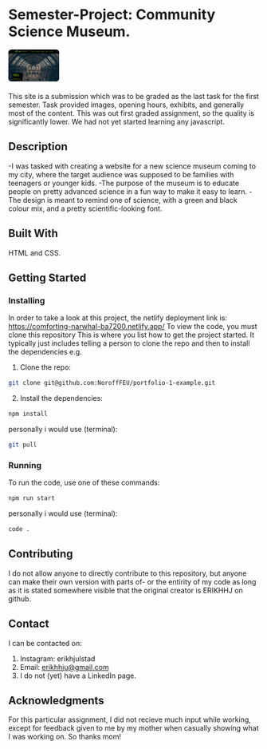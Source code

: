 # Semester-Project: Community Science Museum.
![image](./images/SmallImg.png)

This site is a submission which was to be graded as the last task for the first semester. Task provided images, opening hours, exhibits, and generally most of the content. This was out first graded assignment, so the quality is significantly lower. We had not yet started learning any javascript. 

## Description
-I was tasked with creating a website for a new science museum coming to my city, where the target audience was supposed to be families with teenagers or younger kids.
-The purpose of the museum is to educate people on pretty advanced science in a fun way to make it easy to learn. 
-The design is meant to remind one of science, with a green and black colour mix, and a pretty scientific-looking font. 

## Built With
HTML and CSS.

## Getting Started
### Installing
In order to take a look at this project, the netlify deployment link is: https://comforting-narwhal-ba7200.netlify.app/
To view the code, you must clone this repository
This is where you list how to get the project started. It typically just includes telling a person to clone the repo and then to install the dependencies e.g.

1. Clone the repo:
```bash
git clone git@github.com:NoroffFEU/portfolio-1-example.git
```
2. Install the dependencies:
```bash
npm install
```
personally i would use (terminal):
```bash
git pull
```
### Running
To run the code, use one of these commands: 
```bash
npm run start
```
personally i would use (terminal): 
```bash
code .
```

## Contributing
I do not allow anyone to directly contribute to this repository, but anyone can make their own version with parts of- or the entirity of my code as long as it is stated somewhere visible that the original creator is ERIKHHJ on github. 

## Contact
I can be contacted on: 
1. Instagram: erikhjulstad
2. Email: erikhhju@gmail.com
3. I do not (yet) have a LinkedIn page. 


## Acknowledgments
For this particular assignment, I did not recieve much input while working, except for feedback given to me by my mother when casually showing what I was working on. So thanks mom!
